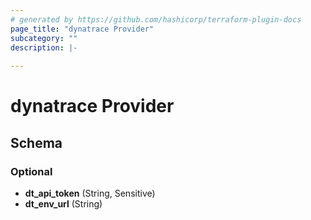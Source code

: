 ```yaml
---
# generated by https://github.com/hashicorp/terraform-plugin-docs
page_title: "dynatrace Provider"
subcategory: ""
description: |-
  
---
```


# dynatrace Provider





<!-- schema generated by tfplugindocs -->
## Schema

### Optional

- **dt_api_token** (String, Sensitive)
- **dt_env_url** (String)
